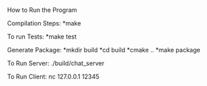 
How to Run the Program

Compilation Steps:
    *make


To run Tests:
    *make test


Generate Package:
    *mkdir build 
    *cd build
    *cmake ..
    *make package

To Run Server:
./build/chat_server

To Run Client:
nc 127.0.0.1 12345

